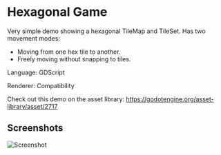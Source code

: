 # Hexagonal Game

Very simple demo showing a hexagonal TileMap and TileSet. Has two movement modes:
* Moving from one hex tile to another.
* Freely moving without snapping to tiles.

Language: GDScript

Renderer: Compatibility

Check out this demo on the asset library: https://godotengine.org/asset-library/asset/2717

## Screenshots

![Screenshot](screenshots/hex.png)
